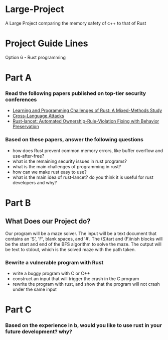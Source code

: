 # Large-Project
A Large Project comparing the memory safety of c++ to that of Rust 

# Project Guide Lines
Option 6 - Rust programming
# Part A
### Read the following papers published on top-tier security conferences
* [Learning and Programming Challenges of Rust: A Mixed-Methods Study](https://songlh.github.io/paper/survey.pdf)
* [Cross-Language Attacks](https://www.ndss-symposium.org/wp-content/uploads/2022-78-paper.pdf)
* [Rust-lancet: Automated Ownership-Rule-Violation Fixing with Behavior Preservation](https://songlh.github.io/paper/lancet.pdf)
### Based on these papers, answer the following questions

* how does Rust prevent common memory errors, like buffer overflow and use-after-free?
* what is the remaining security issues in rust programs?
* what is the main challenges of programming in rust?
* how can we make rust easy to use?
* what is the main idea of rust-lancet? do you think it is useful for rust developers and why?
  
# Part B

## What Does our Project do? 
Our program will be a maze solver. The input will be a text document that contains an 'S', 'F', blank spaces, and '#'. The (S)tart and (F)inish blocks will be the start and end of the BFS algorithm to solve the maze. The output will be text to stdout, which is the solved maze with the path taken. 


### Bewrite a vulnerable program with Rust
* write a buggy program with C or C++
* construct an input that will trigger the crash in the C program
* rewrite the program with rust, and show that the program will not crash under the same input

# Part C 
### Based on the experience in b, would you like to use rust in your future development? why?
